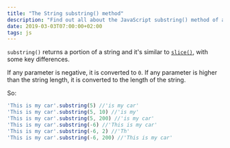 ```yaml
---
title: "The String substring() method"
description: "Find out all about the JavaScript substring() method of a string"
date: 2019-03-03T07:00:00+02:00
tags: js
---
```


`substring()` returns a portion of a string and it's similar to [`slice()`](/javascript-string-slice/), with some key differences.

If any parameter is negative, it is converted to `0`.
If any parameter is higher than the string length, it is converted to the length of the string.

So:

```js
'This is my car'.substring(5) //'is my car'
'This is my car'.substring(5, 10) //'is my'
'This is my car'.substring(5, 200) //'is my car'
'This is my car'.substring(-6) //'This is my car'
'This is my car'.substring(-6, 2) //'Th'
'This is my car'.substring(-6, 200) //'This is my car'
```
